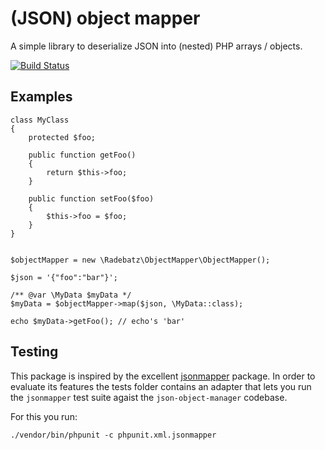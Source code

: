 # (JSON) object mapper
A simple library to deserialize JSON into (nested) PHP  arrays / objects.

[![Build Status](https://travis-ci.org/DerManoMann/json-object-mapper.png)](https://travis-ci.org/DerManoMann/json-object-mapper)

## Examples
````
class MyClass 
{
    protected $foo;
    
    public function getFoo()
    {
        return $this->foo;
    }
    
    public function setFoo($foo) 
    {
        $this->foo = $foo;
    }
}

    
$objectMapper = new \Radebatz\ObjectMapper\ObjectMapper();

$json = '{"foo":"bar"}';

/** @var \MyData $myData */
$myData = $objectMapper->map($json, \MyData::class);

echo $myData->getFoo(); // echo's 'bar'
````

## Testing
This package is inspired by the excellent [jsonmapper](https://github.com/cweiske/jsonmapper) package.
In order to evaluate its features the tests folder contains an adapter that lets you run the ````jsonmapper```` test suite agaist the ````json-object-manager```` codebase.

For this you run:

````
./vendor/bin/phpunit -c phpunit.xml.jsonmapper
```` 
